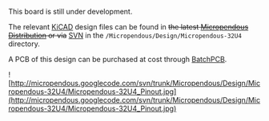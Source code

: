 This board is still under development.

The relevant [KiCAD](http://www.lis.inpg.fr/realise_au_lis/kicad/) design files can be found in ~~the latest [Micropendous Distribution](http://code.google.com/p/micropendous/downloads/list) or via~~ [SVN](http://code.google.com/p/micropendous/source/checkout) in the `/Micropendous/Design/Micropendous-32U4` directory.

A PCB of this design can be purchased at cost through [BatchPCB](http://batchpcb.com/index.php/Products/44233).

![http://micropendous.googlecode.com/svn/trunk/Micropendous/Design/Micropendous-32U4/Micropendous-32U4_Pinout.jpg](http://micropendous.googlecode.com/svn/trunk/Micropendous/Design/Micropendous-32U4/Micropendous-32U4_Pinout.jpg)